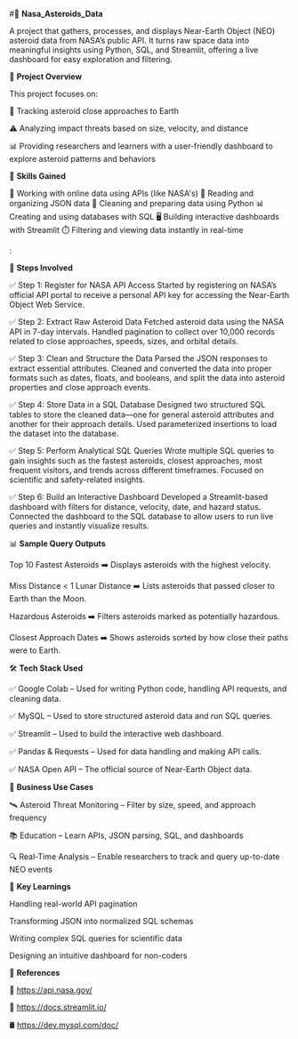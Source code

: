 #🚀 **Nasa_Asteroids_Data**

A project that gathers, processes, and displays Near-Earth Object (NEO) asteroid data from NASA’s public API. It turns raw space data into meaningful insights using Python, SQL, and Streamlit, offering a live dashboard for easy exploration and filtering.


📌 **Project Overview**

This project focuses on:

📡 Tracking asteroid close approaches to Earth

⚠️ Analyzing impact threats based on size, velocity, and distance

📊 Providing researchers and learners with a user-friendly dashboard to explore asteroid patterns and behaviors


🧠 **Skills Gained**

🔗 Working with online data using APIs (like NASA's)
📄 Reading and organizing JSON data
🧹 Cleaning and preparing data using Python
📊 Creating and using databases with SQL
🖥️ Building interactive dashboards with Streamlit
⏱️ Filtering and viewing data instantly in real-time

:

🧩 **Steps Involved**

✅ Step 1: Register for NASA API Access
Started by registering on NASA’s official API portal to receive a personal API key for accessing the Near-Earth Object Web Service.

✅ Step 2: Extract Raw Asteroid Data
Fetched asteroid data using the NASA API in 7-day intervals. Handled pagination to collect over 10,000 records related to close approaches, speeds, sizes, and orbital details.

✅ Step 3: Clean and Structure the Data
Parsed the JSON responses to extract essential attributes. Cleaned and converted the data into proper formats such as dates, floats, and booleans, and split the data into asteroid properties and close approach events.

✅ Step 4: Store Data in a SQL Database
Designed two structured SQL tables to store the cleaned data—one for general asteroid attributes and another for their approach details. Used parameterized insertions to load the dataset into the database.

✅ Step 5: Perform Analytical SQL Queries
Wrote multiple SQL queries to gain insights such as the fastest asteroids, closest approaches, most frequent visitors, and trends across different timeframes. Focused on scientific and safety-related insights.

✅ Step 6: Build an Interactive Dashboard
Developed a Streamlit-based dashboard with filters for distance, velocity, date, and hazard status. Connected the dashboard to the SQL database to allow users to run live queries and instantly visualize results.

📊 **Sample Query Outputs**

Top 10 Fastest Asteroids ➡️ Displays asteroids with the highest velocity.

Miss Distance < 1 Lunar Distance ➡️ Lists asteroids that passed closer to Earth than the Moon.

Hazardous Asteroids ➡️ Filters asteroids marked as potentially hazardous.

Closest Approach Dates ➡️ Shows asteroids sorted by how close their paths were to Earth.

🛠 **Tech Stack Used**

✅ Google Colab – Used for writing Python code, handling API requests, and cleaning data.

✅ MySQL – Used to store structured asteroid data and run SQL queries.

✅ Streamlit – Used to build the interactive web dashboard.

✅ Pandas & Requests – Used for data handling and making API calls.

✅ NASA Open API – The official source of Near-Earth Object data.


🎯 **Business Use Cases**

🛰️ Asteroid Threat Monitoring – Filter by size, speed, and approach frequency

📚 Education – Learn APIs, JSON parsing, SQL, and dashboards

🔍 Real-Time Analysis – Enable researchers to track and query up-to-date NEO events

🧩 **Key Learnings**

Handling real-world API pagination

Transforming JSON into normalized SQL schemas

Writing complex SQL queries for scientific data

Designing an intuitive dashboard for non-coders

📎 **References**

🔗 https://api.nasa.gov/

📘 https://docs.streamlit.io/

🛢️ https://dev.mysql.com/doc/
